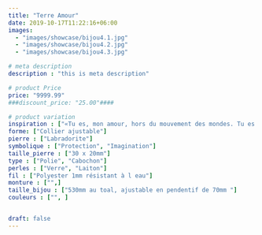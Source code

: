 ```yaml
---
title: "Terre Amour"
date: 2019-10-17T11:22:16+06:00
images: 
  - "images/showcase/bijou4.1.jpg"
  - "images/showcase/bijou4.2.jpg"
  - "images/showcase/bijou4.3.jpg"

# meta description
description : "this is meta description"

# product Price
price: "9999.99"
###discount_price: "25.00"####

# product variation
inspiration : ["«Tu es, mon amour, hors du mouvement des mondes. Tu es à la fois le vide dans lequel toutes mes larmes s’évaporent, et l’égale des monts immortels où tous les enfants de la terre fêtent leur vie par la tienne. Merci, je t’aime.»"]
forme: ["Collier ajustable"]
pierre : ["Labradorite"]
symbolique : ["Protection", "Imagination"]
taille_pierre : ["30 x 20mm"]
type : ["Polie", "Cabochon"]
perles : ["Verre", "Laiton"]
fil : ["Polyester 1mm résistant à l eau"]
monture : ["",]
taille_bijou : ["530mm au toal, ajustable en pendentif de 70mm "]
couleurs : ["", ]


draft: false
---
```


